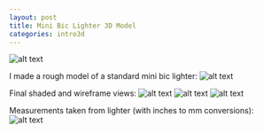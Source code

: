 ```yaml
---
layout: post
title: Mini Bic Lighter 3D Model
categories: intro3d
---
```


![alt text](https://raw.githubusercontent.com/jirrian/jirrian.github.io/master/images/intro3d/week1/lighter1.jpg)

I made a rough model of a standard mini bic lighter:
![alt text](https://raw.githubusercontent.com/jirrian/jirrian.github.io/master/images/intro3d/week1/BIC_Mini_Lighter.jpg)

Final shaded and wireframe views:
![alt text](https://raw.githubusercontent.com/jirrian/jirrian.github.io/master/images/intro3d/week1/lighter2.jpg)
![alt text](https://raw.githubusercontent.com/jirrian/jirrian.github.io/master/images/intro3d/week1/lighter3.jpg)
![alt text](https://raw.githubusercontent.com/jirrian/jirrian.github.io/master/images/intro3d/week1/lighter4.jpg)

Measurements taken from lighter (with inches to mm conversions):
![alt text](https://raw.githubusercontent.com/jirrian/jirrian.github.io/master/images/intro3d/week1/IMG_20170918_011955.jpg)
